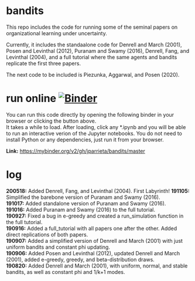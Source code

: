 # bandits
This repo includes the code for running some of the seminal papers on organizational learning under uncertainty.    

Currently, it includes the standaalone code for Denrell and March (2001), Posen and Levinthal (2012), Puranam and Swamy (2016), Denrell, Fang, and Levinthal (2004), and a full tutorial where the same agents and bandits replicate the first three papers.

The next code to be included is Piezunka, Aggarwal, and Posen (2020).  

# run online [![Binder](https://mybinder.org/badge_logo.svg)](https://mybinder.org/v2/gh/jparrieta/bandits/master)  
You can run this code directly by opening the following binder in your browser or clicking the button above.  
It takes a while to load. After loading, click any \*.ipynb  and you will be able to run an interactive verion of the Jupyter notebooks.   You do not need to install Python or any dependencies, just run it from your browser.  

**Link:** https://mybinder.org/v2/gh/jparrieta/bandits/master  

# log    

**200518:** Added Denrell, Fang, and Levinthal (2004). First Labyrinth!
**191105:** Simplified the barebone version of Puranam and Swamy (2016).  
**191017:** Added standalone version of Puranam and Swamy (2016).  
**191016:** Added Puranam and Swamy (2016) to the full tutorial.  
**190927:** Fixed a bug in e-greedy and created a run_simulation function in the full tutorial.   
**190916:** Added a full_tutorial with all papers one after the other. Added direct replications of both papers.  
**190907:** Added a simplified version of Denrell and March (2001) with just uniform bandits and constant phi updating.    
**190906:** Added Posen and Levinthal (2012), updated Denrell and March (2001), added e-greedy, greedy, and beta-distribution draws.    
**190820:** Added Denrell and March (2001), with uniform, normal, and stable bandits, as well as constant phi and 1/k+1 modes.   
